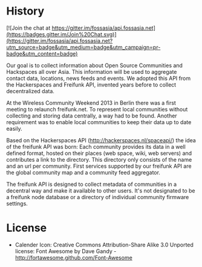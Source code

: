 History
=======

[![Join the chat at https://gitter.im/fossasia/api.fossasia.net](https://badges.gitter.im/Join%20Chat.svg)](https://gitter.im/fossasia/api.fossasia.net?utm_source=badge&utm_medium=badge&utm_campaign=pr-badge&utm_content=badge)

Our goal is to collect information about Open Source Communities and Hackspaces all over Asia. This information will be used to aggregate contact data, locations, news feeds and events.
We adopted this API from the Hackerspaces and Freifunk API, invented years before to collect decentralized data.

At the Wireless Community Weekend 2013 in Berlin there was a first meeting to relaunch freifunk.net. To represent local communities without collecting and storing data centrally, a way had to be found. Another requirement was to enable local communities to keep their data up to date easily.

Based on the Hackerspaces API (http://hackerspaces.nl/spaceapi/) the idea of the freifunk API was born: Each community provides its data in a well defined format, hosted on their places (web space, wiki, web servers) and contributes a link to the directory. This directory only consists of the name and an url per community. First services supported by our freifunk API are the global community map and a community feed aggregator.

The freifunk API is designed to collect metadata of communities in a decentral way and make it available to other users. It's not designated to be a freifunk node database or a directory of individual community firmware settings.

License
=======
- Calender Icon: Creative Commons Attribution-Share Alike 3.0 Unported license: Font Awesome by Dave Gandy - http://fortawesome.github.com/Font-Awesome
